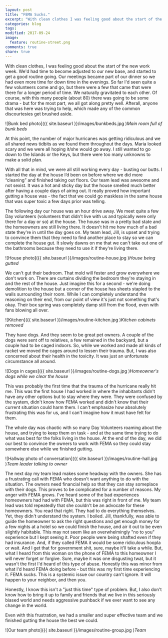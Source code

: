 ```yaml
---
layout: post
title: "FEMA Sucks."
excerpt: "With clean clothes I was feeling good about the start of the new work week. We'd had time to become adjusted to our new base, and started to get a good routine going."
categories: blog
tags:
modified: 2017-09-24
image:
  feature: routine-street.png
comments: true
share: true
---
```


With clean clothes, I was feeling good about the start of the new work week. We'd had time to become adjusted to our new base, and started to get a good routine going. Our meetings became part of our dinner so we had even more time for down time in the evenings. So far I'd seen quite a few volunteers come and go, but there were a few that came that were there for a longer period of time. We naturally gravitated to each other. Of course, with this many people (about 80) there was going to be some drama - but for the most part, we all got along pretty well. Afterall, anyone that was here was trying to help, which made any of the common discourtesies get brushed aside.

![Bunk bed photo]({{ site.baseurl }}/images/bunkbeds.jpg )*Main room full of bunk beds*

At this point, the number of major hurricanes was getting ridiculous and we all shared news tidbits as we found them throughout the days. Maria looked scary and we were all hoping it/she would go away. I still wanted to go down to the Islands or the Keys, but there were too many unknowns to make a solid plan.

With all that in mind, we were all still working every day - busting our butts. I started the day at the house I’d been on before where we did more “cleaning” and finished taking out floors. Our team lead was awesome and not sexist. It was a hot and sticky day but the house smelled much better after having a couple days of airing out. It really proved how important gutting a house was - the fact that we could go maskless in the same house that was super toxic a few days prior was telling.

The following day our house was an hour drive away. We meet quite a few Day volunteers (volunteers that didn't live with us and typically were only there for a day or so) at the house. The house was in a pretty bad state and the homeowners are still living there. It doesn't hit me how much of a bad state they're in until the day goes on. My team lead, Jill, is upset and trying to convince them that they need to find another place to stay so we can complete the house gut. It slowly dawns on me that we can't take out one of the bathrooms because they need to use it if they're living there.

![House photo]({{ site.baseurl }}/images/routine-house.jpg )*House being gutted*

We can't gut their bedroom. That mold will fester and grow everywhere we don't work on. There are curtains dividing the bedroom they're staying in and the rest of the house. Just imagine this for a second - we're doing demolition to the house but a corner of the house has sheets stapled to the walls surrounding their room. While I can completely understand the reasoning on their end, from our point of view it's just not something that's okay. Their box spring was completely damp still from the flood, even with fans blowing all over.

![Kitchen]({{ site.baseurl }}/images/routine-kitchen.jpg )*Kitchen cabinets removed*

They have dogs. And they seem to be great pet owners. A couple of the dogs were sent off to relatives, a few remained in the backyard, but a couple had to be caged indoors. So, while we worked and made all kinds of racket we moved the cages around to lessen their trauma. But, I was also concerned about their health in the toxicity. It was just an unfortunate circumstance all around.

![Dogs in cages]({{ site.baseurl }}/images/routine-dogs.jpg )*Homeowner's dogs while we clear the house*

This was probably the first time that the trauma of the hurricane really hit me. This was the first house I had worked in where the inhabitants didn't have any other options but to stay where they were. They were confused by the system, didn't know how FEMA worked and didn't know that their current situation could harm them. I can't emphasize how absolutely frustrating this was for us, and I can't imagine how it must have felt for them.

The whole day was chaotic with so many Day Volunteers roaming about the house, and trying to keep them on task - and at the same time trying to do what was best for the folks living in the house. At the end of the day, we did our best to convince the owners to work with FEMA so they could stay somewhere else while we finished gutting.

![Hallway photo of conversation]({{ site.baseurl }}/images/routine-hall.jpg )*Team leader talking to owner*

The next day my team lead makes some headway with the owners. She has a frustrating call with FEMA who doesn't want anything to do with the situation. The owners need financial help so that they can stay someplace with their dogs. This proves to be complicated for a number of reasons. My anger with FEMA grows. I've heard some of the bad experiences homeowners had had with FEMA, but this was right in front of me. My team lead was told repeatedly that she couldn't be an advocate for these homeowners. You read that right. They had to do everything themselves. Yet, they didn't understand the system. I boiled. Jill, thankfully, was able to guide the homeowner to ask the right questions and get enough money for a few nights at a hotel so we could finish the house, and air it out to be even slightly habitable. This may not seem like an overwhelmingly "no to you" experience but I kept seeing it. Poor people were being shafted even if they had insurance. And, if they called FEMA it would be some ridiculous hoopla or wait. And I get that for government shit, sure, maybe it'll take a while. But, what I heard from this woman on the phone of FEMA to this homeowner I will never forget or forgive. Sure, maybe it was one disgusting twat, but it wasn't the first I'd heard of this type of abuse. Honestly this was minor from what I'd heard FEMA doing before - but this was my first time experiencing it. FEMA sucks. This is a systemic issue our country can't ignore. It will happen to your neighbor, and then you.

Honestly, I know this isn't a "just this time" type of problem. But, I also don't know how to bring it up to family and friends that we live in this seriously biased world and needs aggressive pushback if we ever want to see any change in the world.

Even with this frustration, we had a smaller and super effective team and we finished gutting the house the best we could.

![Our team photo]({{ site.baseurl }}/images/routine-group.jpg )*Team*







